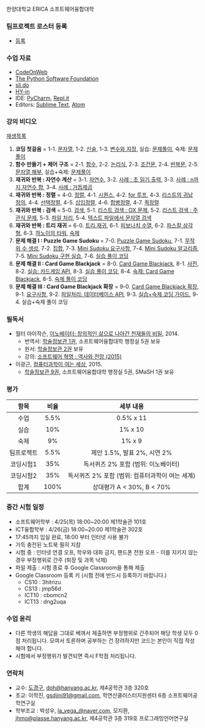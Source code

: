 한양대학교 ERICA 소프트웨어융합대학

### 팀프로젝트 로스터 등록
- [등록](https://forms.gle/GPPx5kq4syJsDc6D7)

### 수업 자료
- [CodeOnWeb](https://erica.codeonweb.com)
- [The Python Software Foundation](https://www.python.org/)
- [sli.do](https://www.sli.do/)
- [HY-in](https://portal.hanyang.ac.kr/)
- IDE: [PyCharm](https://www.jetbrains.com/pycharm/), [Repl.it](https://repl.it/)
- Editors: [Sublime Text](https://www.sublimetext.com/), [Atom](https://atom.io/)

### 강의 비디오
[재생목록](https://www.youtube.com/playlist?list=PL0UNsS2daHTzzRXRIWULnZv6Osu5FG-m-)
1. **코딩 첫걸음** =
   1-1. [문자열](https://youtu.be/P4tFJ5kBXzk),
   1-2. [산술](https://youtu.be/LzaIgQGWORM),
   1-3. [변수와 지정](https://youtu.be/9EktgV1-DDE),
   실습: [문제풀이](https://youtu.be/_rOPFmdhPMc),
   숙제: [문제풀이](https://youtu.be/5BvB--rB9qs)
2. **함수 만들기 + 제어 구조** =
   2-1. [함수](https://youtu.be/rv7gbbhpYM4),
   2-2. [논리식](https://youtu.be/zm7wskxuAM8),
   2-3. [조건문](https://youtu.be/EjcpMel1Kgc),
   2-4. [반복문](https://youtu.be/ftBqY8TLq9E),
   2-5. [문자열 해부](https://youtu.be/EawJvpMsw10),
   실습+숙제: [문제풀이](https://youtu.be/AXENXvSOq2I)
3. **재귀와 반복 : 자연수 계산** =
   3-1. [자연수](https://youtu.be/3d6cv2tn3rs),
   3-2. [사례 : 초 읽기 출력](https://youtu.be/VG9tBFPVapM),
   3-3. [사례 : n까지 자연수 합](https://youtu.be/peVm_bcKGf0),
   3-4. [사례 : 거듭제곱](https://youtu.be/APqXn1JWZew)
4. **재귀와 반복 : 정렬** = 
   4-0. [정렬](https://youtu.be/bNOccblKxEg),
   4-1. [시퀀스](https://youtu.be/rCH6kUhNA3w), 
   4-2. [for 루프](https://youtu.be/Jn4NtyMMras),
   4-3. [리스트의 귀납 정의](https://youtu.be/55ftBqkakLA),
   4-4. [선택정렬](https://youtu.be/-HZiGIrbVw4),
   4-5. [삽입정렬](https://youtu.be/hMkydvu01E0),
   4-6. [합병정렬](https://youtu.be/VozgCo3Uoxk),
   4-7. [퀵정렬](https://youtu.be/4C-f43OnDU0)
5. **재귀와 반복 : 검색** = 
   5-0. [검색](https://youtu.be/DMte4BG1I5Y),
   5-1. [리스트 검색 : OX 문제](https://youtu.be/dk2-_UlHXiE), 
   5-2. [리스트 검색 : 주관식 문제](https://youtu.be/QjFWy6wI4yw),
   5-3. [파일 처리](https://youtu.be/T1iLNxfeHjE),
   5-4. [텍스트 파일에서 문자열 검색](https://youtu.be/_iAK3rDobXI)
6. **재귀와 반복 : 트리 재귀** = 
   6-0. [트리 재귀](https://youtu.be/Ed67xpfaVsE),
   6-1. [피보나치 수열](https://youtu.be/Ta2R23Xhv6I), 
   6-2. [파스칼 삼각형](https://youtu.be/ekDFdMYhM54),
   6-3. [하노이의 타워](https://youtu.be/5qH4oi6FaRo),
   [숙제](https://youtu.be/JNHF2mAiT9M)
7. **문제 해결 I : Puzzle Game Sudoku** = 
   7-0. [Puzzle Game Sudoku](https://youtu.be/wkzQTgvXlh0),
   7-1. [무작위 수 생성](https://youtu.be/tFQ7mQaptLk), 
   7-2. [집합](https://youtu.be/fScHDzm8-h8),
   7-3. [Mini Sudoku 요구사항](https://youtu.be/N0RhD8NOrls),
   7-4. [Mini Sudoku 알고리즘](https://youtu.be/b1O7Lsn30C4),
   7-5. [Mini Sudoku 구현 실습](https://youtu.be/Dngm_Ckuo0w),
   7-6. [실습 풀이 코딩](https://youtu.be/aa0LRVYL1uc)
8. **문제 해결 II : Card Game Blackjack** = 
   8-0. [Card Game Blackjack](https://youtu.be/7h6amg18RIg),
   8-1. [사전](https://youtu.be/I_NU2TBlk5c), 
   8-2. [실습: 카드게임 API](https://youtu.be/NwCyvC1aFdA),
   8-3. [실습 풀이 코딩](https://youtu.be/alA9Mcsem7k),
   8-4. [숙제: Card Game Blackjack](https://youtu.be/ywXwSI4z6Cs),
   8-5. [숙제 풀이 코딩](https://youtu.be/F_s9m6LXV9Y)
9. **문제 해결 III : Card Game Blackjack 확장** = 
   9-0. [Card Game Blackjack 확장](https://youtu.be/9pr96JrRkEA),
   9-1. [요구사항](https://youtu.be/6pcfHUUmHds), 
   9-2. [파일처리: 데이터베이스 API](https://youtu.be/T-3XXUMhhI4),
   9-3. [실습+숙제 코딩 가이드](https://youtu.be/oR79ug5Ty9Q),
   9-4. 실습+숙제 풀이 코딩

### 필독서
- 월터 아이작슨, [이노베이터: 창의적인 삶으로 나아간 천재들의 비밀](https://books.google.co.kr/books?id=B5qFCwAAQBAJ&lpg=PT324&ots=lRwLGaoTup&dq=%EC%9D%B4%EB%85%B8%EB%B2%A0%EC%9D%B4%ED%84%B0%3A%20%EC%B0%BD%EC%9D%98%EC%A0%81%EC%9D%B8%20%EC%82%B6%EC%9C%BC%EB%A1%9C%20%EB%82%98%EC%95%84%EA%B0%84%20%EC%B2%9C%EC%9E%AC%EB%93%A4%EC%9D%98%20%EB%B9%84%EB%B0%80&hl=ko&pg=PT313#v=onepage&q=%EC%9D%B4%EB%85%B8%EB%B2%A0%EC%9D%B4%ED%84%B0:%20%EC%B0%BD%EC%9D%98%EC%A0%81%EC%9D%B8%20%EC%82%B6%EC%9C%BC%EB%A1%9C%20%EB%82%98%EC%95%84%EA%B0%84%20%EC%B2%9C%EC%9E%AC%EB%93%A4%EC%9D%98%20%EB%B9%84%EB%B0%80&f=false), 2014. 
  + 번역서: [학술정보관 1권](https://information.hanyang.ac.kr/#/search/detail/1666327), 소프트웨어융합대학 행정실 5권 보유
  + 원서: [학술정보관 2권](https://information.hanyang.ac.kr/#/search/detail/1652064) 보유 
  + 강의: [소프트웨어 혁명 : 역사와 전망 (2015)](https://www.youtube.com/playlist?list=PL0UNsS2daHTziQ6QcREkcMg773C4dhWAK)
- 이광근, [컴퓨터과학이 여는 세상](https://cse.snu.ac.kr/node/20089), 2015. 
  + [학술정보관 9권](https://information.hanyang.ac.kr/#/search/detail/1636384), 소프트웨어융합대학 행정실 5권, SMaSH 1권 보유

### 평가

| 항목 | 비율 | 세부 내용 |
|:---:|:---:|:---:|
| 수업 | 5.5% | 0.5% x 11 |
| 실습 | 10% | 1% x 10 |
| 숙제 | 9% | 1% x 9 |
| 팀프로젝트 | 5.5% | 제안 1.5%, 발표 2%, 시연 2% |
| 코딩시험1 | 35% | 독서퀴즈 2% 포함 (범위: 이노베이터) |
| 코딩시험2 | 35% | 독서퀴즈 2% 포함 (범위: 컴퓨터과학이 여는 세계) |
| 합계 | 100% | 상대평가 A < 30%, B < 70% |

### 중간 시험 일정
- 소프트웨어학부 : 4/25(목) 18:00~20:00 제1학술관 101호
- ICT융합학부 : 4/26(금) 18:00~20:00 제1학술관 302호
- 17:45까지 입실 완료, 18:00 부터 인터넷 사용 불가
- 가득 충전된 노트북 필히 지참
- 시험 중 : 인터넷 연결 오프, 학우와 대화 금지, 핸드폰 전원 오프 - 이를 지키지 않는 경우 부정행위로 간주 (퇴장 및 과목 낙제)
- 파일 제출 : 시험 종료 후 Google Classroom을 통해 제출
- Google Classroom 등록 키 (시험 전에 반드시 등록하기 바랍니다.)
  - CS10 : 3hitnzu
  - CS13 : jmp56d
  - ICT10 : cbomcn2
  - ICT13 : dng2uqa

### 수업 윤리
- 다른 학생의 해답을 그대로 베껴서 제출하면 부정행위로 간주되어 해당 학생 모두 0점 처리됩니다. 모여서 토론하며 공부하는 건 장려하지만 코드는 본인이 직접 작성해야 합니다.
- 시험에서 부정행위가 발견되면 즉시 F학점 처리됩니다.

### 연락처

-	교수: [도경구](http://softopians.github.io/doggzone), doh@hanyang.ac.kr, 제4공학관 3층 320호
-	조교: 이학진, gsdjini91@gmail.com, 학연산클러스터지원센터 6층 소프트웨어공학연구실
- 학부조교 : 박성우, la_vega_@naver.com, 모지환, jhmo@plasse.hanyang.ac.kr, 제4공학관 3층 319호 프로그래밍언어연구실
